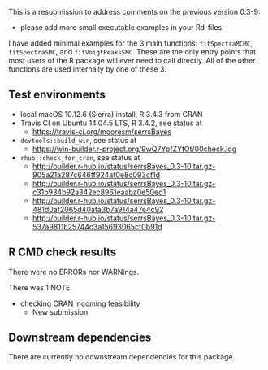 This is a resubmission to address comments on the previous version 0.3-9:

* please add more small executable examples in your Rd-files

I have added minimal examples for the 3 main functions: `fitSpectraMCMC`, `fitSpectraSMC`, and `fitVoigtPeaksSMC`. These are the only entry points that most users of the R package will ever need to call directly. All of the other functions are used internally by one of these 3.

## Test environments
* local macOS 10.12.6 (Sierra) install, R 3.4.3 from CRAN
* Travis CI on Ubuntu 14.04.5 LTS, R 3.4.2, see status at
    + <https://travis-ci.org/mooresm/serrsBayes>
* `devtools::build_win`, see status at
    + <https://win-builder.r-project.org/9wQ7YpfZYtOt/00check.log>
* `rhub::check_for_cran`, see status at
    + <http://builder.r-hub.io/status/serrsBayes_0.3-10.tar.gz-905a21a287c646ff924af0e8c093cf1d>
    + <http://builder.r-hub.io/status/serrsBayes_0.3-10.tar.gz-c31b934b92a342ec8961eaaba0e50ed1>
    + <http://builder.r-hub.io/status/serrsBayes_0.3-10.tar.gz-481d0af2065d40afa3b7a914a47e4c92>
    + <http://builder.r-hub.io/status/serrsBayes_0.3-10.tar.gz-537a9811b25744c3a15693065cf0b91d>

## R CMD check results
There were no ERRORs nor WARNings. 

There was 1 NOTE:

* checking CRAN incoming feasibility
    - New submission

## Downstream dependencies
There are currently no downstream dependencies for this package.
